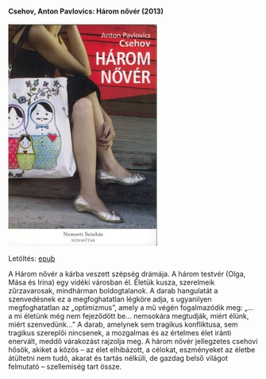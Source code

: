 #### <a name="id_1420">Csehov, Anton Pavlovics: Három nővér (2013)</a>
<img src="https://github.com/BercziSandor/calibre_lib/raw/main/Csehov%2C%20Anton%20Pavlovics/Harom%20nover%20%281420%29/cover.jpg" alt="cover" width="300"/>

Letöltés: [epub](https://github.com/BercziSandor/calibre_lib/raw/main/Csehov%2C%20Anton%20Pavlovics/Harom%20nover%20%281420%29/Harom%20nover%20-%20Csehov%2C%20Anton%20Pavlovics.epub)
<div>
<p>A Három nővér a kárba veszett szépség drámája. A három testvér (Olga, Mása és Irina) egy vidéki városban él. Életük kusza, szerelmeik zűrzavarosak, mindhárman boldogtalanok. A darab hangulatát a szenvedésnek ez a megfoghatatlan légköre adja, s ugyanilyen megfoghatatlan az „optimizmus”, amely a mű végén fogalmazódik meg: „… a mi életünk még nem fejeződött be… nemsokára megtudják, miért élünk, miért szenvedünk…” A darab, amelynek sem tragikus konfliktusa, sem tragikus szereplői nincsenek, a mozgalmas és az értelmes élet iránti enervált, meddő várakozást rajzolja meg. A három nővér jellegzetes csehovi hősök, akiket a közös – az élet elhibázott, a célokat, eszményeket az életbe átültetni nem tudó, akarat és tartás nélküli, de gazdag belső világot felmutató – szellemiség tart össze.</p></div>

